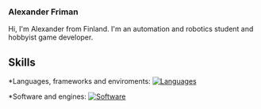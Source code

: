 ### Alexander Friman
Hi, I'm Alexander from Finland. I'm an automation and robotics student and hobbyist game developer.

## Skills
*Languages, frameworks and enviroments:
[![Languages](https://skillicons.dev/icons?i=js,html,css,c,cs,py,scala,nodejs,express)]()

*Software and engines:
[![Software](https://skillicons.dev/icons?i=arduino,blender,godot,unity,idea,vscode)]()

